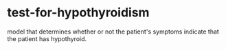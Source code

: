 # test-for-hypothyroidism
model that determines whether or not the patient's symptoms indicate that the patient has hypothyroid.
